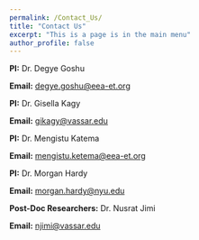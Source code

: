 ```yaml
---
permalink: /Contact_Us/
title: "Contact Us"
excerpt: "This is a page is in the main menu"
author_profile: false
---
```



**PI:** Dr. Degye Goshu

**Email:** <degye.goshu@eea-et.org>

**PI:** Dr. Gisella Kagy

**Email:** <gikagy@vassar.edu>

**PI:**  Dr. Mengistu Katema

**Email:** <mengistu.ketema@eea-et.org>

**PI:**  Dr. Morgan Hardy

**Email:** <morgan.hardy@nyu.edu>

**Post-Doc Researchers:**  Dr. Nusrat Jimi

**Email:** <njimi@vassar.edu>



